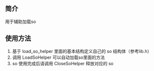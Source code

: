 ## 简介 ##

用于辅助加载so

## 使用方法 ##

1. 基于 load_so_helper 里面的基本结构定义自己的 so 结构体（参考lib.h）
2. 调用 LoadSoHelper 可以自动加载so里面的方法
3. so 使用完成后请调用 CloseSoHelper 释放对应的 so